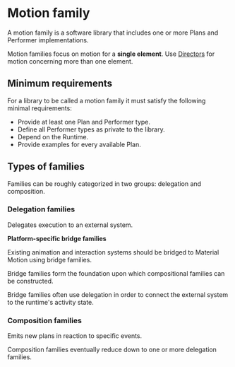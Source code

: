 # Motion family

A motion family is a software library that includes one or more Plans and Performer implementations.

Motion families focus on motion for a **single element**. Use [Directors](directors.md) for motion concerning more than one element.

## Minimum requirements

For a library to be called a motion family it must satisfy the following minimal requirements:

* Provide at least one Plan and Performer type.
* Define all Performer types as private to the library.
* Depend on the Runtime.
* Provide examples for every available Plan.

## Types of families

Families can be roughly categorized in two groups: delegation and composition.

### Delegation families

Delegates execution to an external system.

**Platform-specific bridge families**

Existing animation and interaction systems should be bridged to Material Motion using bridge families.

Bridge families form the foundation upon which compositional families can be constructed.

Bridge families often use delegation in order to connect the external system to the runtime's activity state.

### Composition families

Emits new plans in reaction to specific events.

Composition families eventually reduce down to one or more delegation families.

